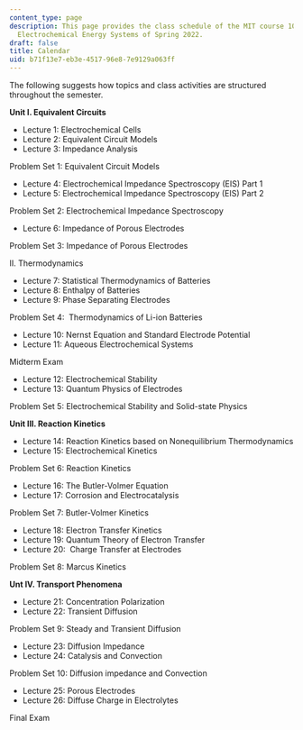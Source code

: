 ```yaml
---
content_type: page
description: This page provides the class schedule of the MIT course 10.426/10.626
  Electrochemical Energy Systems of Spring 2022.
draft: false
title: Calendar
uid: b71f13e7-eb3e-4517-96e8-7e9129a063ff
---
```

The following suggests how topics and class activities are structured throughout the semester.

**Unit I. Equivalent Circuits**

- Lecture 1: Electrochemical Cells
- Lecture 2: Equivalent Circuit Models
- Lecture 3: Impedance Analysis

Problem Set 1: Equivalent Circuit Models

- Lecture 4: Electrochemical Impedance Spectroscopy (EIS) Part 1
- Lecture 5: Electrochemical Impedance Spectroscopy (EIS) Part 2

Problem Set 2: Electrochemical Impedance Spectroscopy

- Lecture 6: Impedance of Porous Electrodes

Problem Set 3: Impedance of Porous Electrodes

II. Thermodynamics

- Lecture 7: Statistical Thermodynamics of Batteries
- Lecture 8: Enthalpy of Batteries
- Lecture 9: Phase Separating Electrodes

Problem Set 4:  Thermodynamics of Li-ion Batteries

- Lecture 10: Nernst Equation and Standard Electrode Potential
- Lecture 11: Aqueous Electrochemical Systems

Midterm Exam

- Lecture 12: Electrochemical Stability
- Lecture 13: Quantum Physics of Electrodes

Problem Set 5: Electrochemical Stability and Solid-state Physics

**Unit III. Reaction Kinetics**

- Lecture 14: Reaction Kinetics based on Nonequilibrium Thermodynamics
- Lecture 15: Electrochemical Kinetics

Problem Set 6: Reaction Kinetics

- Lecture 16: The Butler-Volmer Equation
- Lecture 17: Corrosion and Electrocatalysis

Problem Set 7: Butler-Volmer Kinetics

- Lecture 18: Electron Transfer Kinetics
- Lecture 19: Quantum Theory of Electron Transfer
- Lecture 20:  Charge Transfer at Electrodes

Problem Set 8: Marcus Kinetics

**Unt IV. Transport Phenomena**

- Lecture 21: Concentration Polarization
- Lecture 22: Transient Diffusion

Problem Set 9: Steady and Transient Diffusion

- Lecture 23: Diffusion Impedance
- Lecture 24: Catalysis and Convection

Problem Set 10: Diffusion impedance and Convection

- Lecture 25: Porous Electrodes
- Lecture 26: Diffuse Charge in Electrolytes

Final Exam